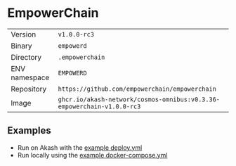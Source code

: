 # EmpowerChain

| | |
|---|---|
|Version|`v1.0.0-rc3`|
|Binary|`empowerd`|
|Directory|`.empowerchain`|
|ENV namespace|`EMPOWERD`|
|Repository|`https://github.com/empowerchain/empowerchain`|
|Image|`ghcr.io/akash-network/cosmos-omnibus:v0.3.36-empowerchain-v1.0.0-rc3`|

## Examples

- Run on Akash with the [example deploy.yml](./deploy.yml)
- Run locally using the [example docker-compose.yml](./docker-compose.yml)
